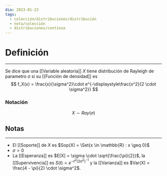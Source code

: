 ```yaml
---
dia: 2023-01-23
tags:
  - colección/distribuciones/distribución
  - nota/colección
  - distribuciones/continua
---
```

# Definición
---
Se dice que una [[Variable aleatoria]] $X$ tiene distribución de Rayleigh de parametro $\sigma$ si su [[Función de densidad]] es $$ f_X(x) = \frac{x}{\sigma^2}\cdot e^{-\displaystyle\frac{x^2}{2 \cdot \sigma^2}} $$

### Notación
$$ X \sim Ray(\sigma) $$
## Notas
---
* El [[Soporte]] de $X$ es $Sop(X) = \Set{x \in \mathbb{R} : x \geq 0}$ 
* $\sigma > 0$
* La [[Esperanza]] es $E[X] = \sigma \cdot \sqrt{\frac{\pi}{2}}$, la [[Supervivencia]] es $S(t) = e^{-t^2(2\sigma^2)^{-1}}$ y la [[Varianza]] es $Var(X) = \frac{4 - \pi}{2} \cdot \sigma^2$.